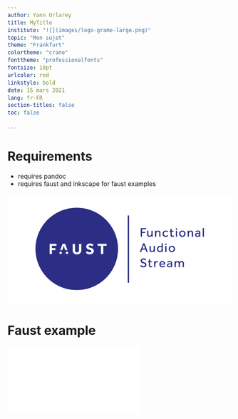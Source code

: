 ```yaml
---
author: Yann Orlarey
title: MyTitle
institute: "![](images/logo-grame-large.png)"
topic: "Mon sujet"
theme: "Frankfurt"
colortheme: "crane"
fonttheme: "professionalfonts"
fontsize: 10pt
urlcolor: red
linkstyle: bold
date: 15 mars 2021
lang: fr-FR
section-titles: false
toc: false

---
```


# Requirements

- requires pandoc
- requires faust and inkscape for faust examples

![](images/logo-faust.png)

# Faust example

![](examples/wahoo.pdf)



